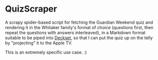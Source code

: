 # QuizScraper

A scrapy spider-based script for fetching the Guardian Weekend quiz and
rendering it in the Whitaker family's format of choice (questions first, then
repeat the questions with answers interleaved), in a Markdown format suitable
to be piped into [Deckset](http://www.decksetapp.com), so that I can put the
quiz up on the telly by "projecting" it to the Apple TV.

This is an extremely specific use case. :)
